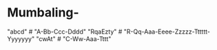 # Mumbaling-

"abcd"    # "A-Bb-Ccc-Dddd"
"RqaEzty" # "R-Qq-Aaa-Eeee-Zzzzz-Tttttt-Yyyyyyy"
"cwAt"    # "C-Ww-Aaa-Tttt"

